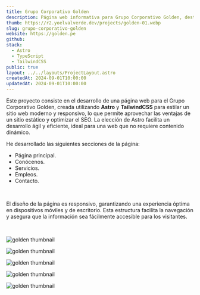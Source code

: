 ```yaml
---
title: Grupo Corporativo Golden
description: Página web informativa para Grupo Corporativo Golden, destacando sus servicios y oportunidades laborales.
thumb: https://r2.yoelvalverde.dev/projects/golden-01.webp
slug: grupo-corporativo-golden
website: https://golden.pe
github:
stack:
  - Astro
  - TypeScript
  - TailwindCSS
public: true
layout: ../../layouts/ProjectLayout.astro
createdAt: 2024-09-01T10:00:00
updatedAt: 2024-09-01T10:00:00
---
```


Este proyecto consiste en el desarrollo de una página web para el Grupo Corporativo Golden, creada utilizando **Astro** y **TailwindCSS** para estilar un sitio web moderno y responsivo, lo que permite aprovechar las ventajas de un sitio estático y optimizar el SEO. La elección de Astro facilita un desarrollo ágil y eficiente, ideal para una web que no requiere contenido dinámico.

He desarrollado las siguientes secciones de la página:
- Página principal.
- Conócenos.
- Servicios.
- Empleos.
- Contacto.

<br>

El diseño de la página es responsivo, garantizando una experiencia óptima en dispositivos móviles y de escritorio. Esta estructura facilita la navegación y asegura que la información sea fácilmente accesible para los visitantes.

<br>

![golden thumbnail](https://r2.yoelvalverde.dev/projects/golden-02.webp)

![golden thumbnail](https://r2.yoelvalverde.dev/projects/golden-03.webp)

![golden thumbnail](https://r2.yoelvalverde.dev/projects/golden-05.webp)

![golden thumbnail](https://r2.yoelvalverde.dev/projects/golden-04.webp)

![golden thumbnail](https://r2.yoelvalverde.dev/projects/golden-06.webp)
